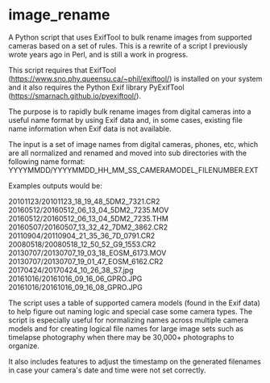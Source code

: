 # image_rename
A Python script that uses ExifTool to bulk rename images from supported cameras based on a set of rules. This is a rewrite of a script I previously wrote years ago in Perl, and is still a work in progress.

This script requires that ExifTool (https://www.sno.phy.queensu.ca/~phil/exiftool/) is installed on your system and it also requires the Python Exif library PyExifTool (https://smarnach.github.io/pyexiftool/).

The purpose is to rapidly bulk rename images from digital cameras into a useful name format by using Exif data and, in some cases, existing file name information when Exif data is not available.

The input is a set of image names from digital cameras, phones, etc, which are all normalized and renamed and moved into sub directories with the following name format: YYYYMMDD/YYYYMMDD_HH_MM_SS_CAMERAMODEL_FILENUMBER.EXT

Examples outputs would be:

20101123/20101123_18_19_48_5DM2_7321.CR2
20160512/20160512_06_13_04_5DM2_7235.MOV
20160512/20160512_06_13_04_5DM2_7235.THM
20160507/20160507_13_32_42_7DM2_3862.CR2
20110904/20110904_21_35_36_7D_0791.CR2
20080518/20080518_12_50_52_G9_1553.CR2
20130707/20130707_19_03_18_EOSM_6173.MOV
20130707/20130707_19_01_47_EOSM_6162.CR2
20170424/20170424_10_26_38_S7.jpg
20161016/20161016_09_16_06_GPRO.JPG
20161016/20161016_09_16_08_GPRO.JPG

The script uses a table of supported camera models (found in the Exif data) to help figure out naming logic and special case some camera types. The script is especially useful for normalizing names across multiple camera models and for creating logical file names for large image sets such as timelapse photography when there may be 30,000+ photographs to organize.

It also includes features to adjust the timestamp on the generated filenames in case your camera's date and time were not set correctly.

